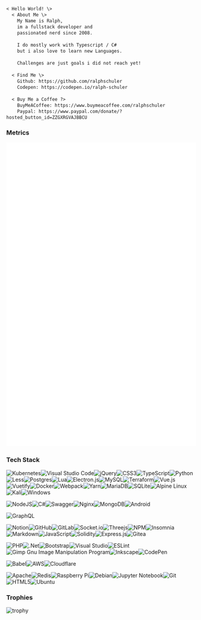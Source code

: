 ```
< Hello World! \>
  < About Me \>
    My Name is Ralph,
    im a fullstack developer and
    passionated nerd since 2008.

    I do mostly work with Typescript / C#
    but i also love to learn new Languages.

    Challenges are just goals i did not reach yet!

  < Find Me \>
    Github: https://github.com/ralphschuler
    Codepen: https://codepen.io/ralph-schuler

  < Buy Me a Coffee ?>
    BuyMeACoffee: https://www.buymeacoffee.com/ralphschuler
    Paypal: https://www.paypal.com/donate/?hosted_button_id=ZZGXRGVAJBBCU
```

### Metrics
![Metrics](./github-metrics.svg)
### Tech Stack
![Kubernetes](https://img.shields.io/badge/kubernetes-%23326ce5.svg?style=for-the-badge&logo=kubernetes&logoColor=white)![Visual Studio Code](https://img.shields.io/badge/Visual%20Studio%20Code-0078d7.svg?style=for-the-badge&logo=visual-studio-code&logoColor=white)![jQuery](https://img.shields.io/badge/jquery-%230769AD.svg?style=for-the-badge&logo=jquery&logoColor=white)![CSS3](https://img.shields.io/badge/css3-%231572B6.svg?style=for-the-badge&logo=css3&logoColor=white)![TypeScript](https://img.shields.io/badge/typescript-%23007ACC.svg?style=for-the-badge&logo=typescript&logoColor=white)![Python](https://img.shields.io/badge/python-3670A0?style=for-the-badge&logo=python&logoColor=ffdd54)![Less](https://img.shields.io/badge/less-2B4C80?style=for-the-badge&logo=less&logoColor=white)![Postgres](https://img.shields.io/badge/postgres-%23316192.svg?style=for-the-badge&logo=postgresql&logoColor=white)![Lua](https://img.shields.io/badge/lua-%232C2D72.svg?style=for-the-badge&logo=lua&logoColor=white)![Electron.js](https://img.shields.io/badge/Electron-191970?style=for-the-badge&logo=Electron&logoColor=white)![MySQL](https://img.shields.io/badge/mysql-%2300f.svg?style=for-the-badge&logo=mysql&logoColor=white)![Terraform](https://img.shields.io/badge/terraform-%235835CC.svg?style=for-the-badge&logo=terraform&logoColor=white)![Vue.js](https://img.shields.io/badge/vuejs-%2335495e.svg?style=for-the-badge&logo=vuedotjs&logoColor=%234FC08D)![Vuetify](https://img.shields.io/badge/Vuetify-1867C0?style=for-the-badge&logo=vuetify&logoColor=AEDDFF)![Docker](https://img.shields.io/badge/docker-%230db7ed.svg?style=for-the-badge&logo=docker&logoColor=white)![Webpack](https://img.shields.io/badge/webpack-%238DD6F9.svg?style=for-the-badge&logo=webpack&logoColor=black)![Yarn](https://img.shields.io/badge/yarn-%232C8EBB.svg?style=for-the-badge&logo=yarn&logoColor=white)![MariaDB](https://img.shields.io/badge/MariaDB-003545?style=for-the-badge&logo=mariadb&logoColor=white)![SQLite](https://img.shields.io/badge/sqlite-%2307405e.svg?style=for-the-badge&logo=sqlite&logoColor=white)![Alpine Linux](https://img.shields.io/badge/Alpine_Linux-%230D597F.svg?style=for-the-badge&logo=alpine-linux&logoColor=white)![Kali](https://img.shields.io/badge/Kali-268BEE?style=for-the-badge&logo=kalilinux&logoColor=white)![Windows](https://img.shields.io/badge/Windows-0078D6?style=for-the-badge&logo=windows&logoColor=white)

![NodeJS](https://img.shields.io/badge/node.js-6DA55F?style=for-the-badge&logo=node.js&logoColor=white)![C#](https://img.shields.io/badge/c%23-%23239120.svg?style=for-the-badge&logo=c-sharp&logoColor=white)![Swagger](https://img.shields.io/badge/-Swagger-%23Clojure?style=for-the-badge&logo=swagger&logoColor=white)![Nginx](https://img.shields.io/badge/nginx-%23009639.svg?style=for-the-badge&logo=nginx&logoColor=white)![MongoDB](https://img.shields.io/badge/MongoDB-%234ea94b.svg?style=for-the-badge&logo=mongodb&logoColor=white)![Android](https://img.shields.io/badge/Android-3DDC84?style=for-the-badge&logo=android&logoColor=white)

![GraphQL](https://img.shields.io/badge/-GraphQL-E10098?style=for-the-badge&logo=graphql&logoColor=white)

![Notion](https://img.shields.io/badge/Notion-%23000000.svg?style=for-the-badge&logo=notion&logoColor=white)![GitHub](https://img.shields.io/badge/github-%23121011.svg?style=for-the-badge&logo=github&logoColor=white)![GitLab](https://img.shields.io/badge/gitlab-%23181717.svg?style=for-the-badge&logo=gitlab&logoColor=white)![Socket.io](https://img.shields.io/badge/Socket.io-black?style=for-the-badge&logo=socket.io&badgeColor=010101)![Threejs](https://img.shields.io/badge/threejs-black?style=for-the-badge&logo=three.js&logoColor=white)![NPM](https://img.shields.io/badge/NPM-%23000000.svg?style=for-the-badge&logo=npm&logoColor=white)![Insomnia](https://img.shields.io/badge/Insomnia-black?style=for-the-badge&logo=insomnia&logoColor=5849BE)![Markdown](https://img.shields.io/badge/markdown-%23000000.svg?style=for-the-badge&logo=markdown&logoColor=white)![JavaScript](https://img.shields.io/badge/javascript-%23323330.svg?style=for-the-badge&logo=javascript&logoColor=%23F7DF1E)![Solidity](https://img.shields.io/badge/Solidity-%23363636.svg?style=for-the-badge&logo=solidity&logoColor=white)![Express.js](https://img.shields.io/badge/express.js-%23404d59.svg?style=for-the-badge&logo=express&logoColor=%2361DAFB)![Gitea](https://img.shields.io/badge/Gitea-34495E?style=for-the-badge&logo=gitea&logoColor=5D9425)

![PHP](https://img.shields.io/badge/php-%23777BB4.svg?style=for-the-badge&logo=php&logoColor=white)![.Net](https://img.shields.io/badge/.NET-5C2D91?style=for-the-badge&logo=.net&logoColor=white)![Bootstrap](https://img.shields.io/badge/bootstrap-%23563D7C.svg?style=for-the-badge&logo=bootstrap&logoColor=white)![Visual Studio](https://img.shields.io/badge/Visual%20Studio-5C2D91.svg?style=for-the-badge&logo=visual-studio&logoColor=white)![ESLint](https://img.shields.io/badge/ESLint-4B3263?style=for-the-badge&logo=eslint&logoColor=white)
![Gimp Gnu Image Manipulation Program](https://img.shields.io/badge/Gimp-657D8B?style=for-the-badge&logo=gimp&logoColor=FFFFFF)![Inkscape](https://img.shields.io/badge/Inkscape-e0e0e0?style=for-the-badge&logo=inkscape&logoColor=080A13)![CodePen](https://img.shields.io/badge/CodePen-white?style=for-the-badge&logo=codepen&logoColor=black)

![Babel](https://img.shields.io/badge/Babel-F9DC3e?style=for-the-badge&logo=babel&logoColor=black)![AWS](https://img.shields.io/badge/AWS-%23FF9900.svg?style=for-the-badge&logo=amazon-aws&logoColor=white)![Cloudflare](https://img.shields.io/badge/Cloudflare-F38020?style=for-the-badge&logo=Cloudflare&logoColor=white)

![Apache](https://img.shields.io/badge/apache-%23D42029.svg?style=for-the-badge&logo=apache&logoColor=white)![Redis](https://img.shields.io/badge/redis-%23DD0031.svg?style=for-the-badge&logo=redis&logoColor=white)![Raspberry Pi](https://img.shields.io/badge/-RaspberryPi-C51A4A?style=for-the-badge&logo=Raspberry-Pi)![Debian](https://img.shields.io/badge/Debian-D70A53?style=for-the-badge&logo=debian&logoColor=white)![Jupyter Notebook](https://img.shields.io/badge/jupyter-%23FA0F00.svg?style=for-the-badge&logo=jupyter&logoColor=white)![Git](https://img.shields.io/badge/git-%23F05033.svg?style=for-the-badge&logo=git&logoColor=white)![HTML5](https://img.shields.io/badge/html5-%23E34F26.svg?style=for-the-badge&logo=html5&logoColor=white)![Ubuntu](https://img.shields.io/badge/Ubuntu-E95420?style=for-the-badge&logo=ubuntu&logoColor=white)

### Trophies
![trophy](https://github-profile-trophy.vercel.app/?username=ralphschuler&theme=darkhub)
